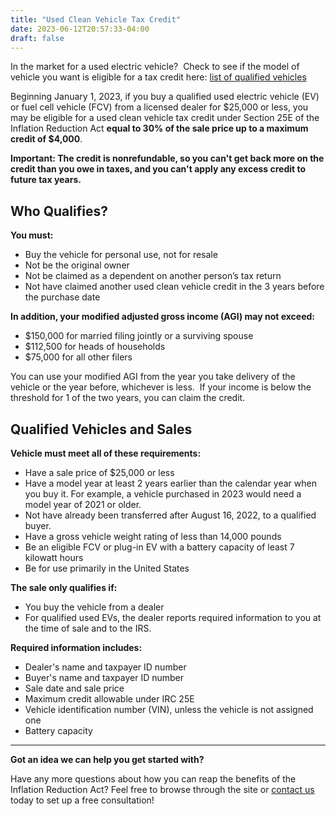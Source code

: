 ```yaml
---
title: "Used Clean Vehicle Tax Credit"
date: 2023-06-12T20:57:33-04:00
draft: false
---
```


In the market for a used electric vehicle?  Check to see if the model of vehicle you want is eligible for a tax credit here: [list of qualified vehicles](https://www.irs.gov/credits-deductions/manufacturers-and-models-of-qualified-used-clean-vehicles "Manufacturers and Models of Qualified Used Clean Vehicles")

Beginning January 1, 2023, if you buy a qualified used electric vehicle (EV) or fuel cell vehicle (FCV) from a licensed dealer for $25,000 or less, you may be eligible for a used clean vehicle tax credit under Section 25E of the Inflation Reduction Act **equal to 30% of the sale price up to a maximum credit of $4,000**.

**Important: The credit is nonrefundable, so you can't get back more on the credit than you owe in taxes, and you can't apply any excess credit to future tax years.**

## Who Qualifies?

**You must:** 

- Buy the vehicle for personal use, not for resale
- Not be the original owner
- Not be claimed as a dependent on another person’s tax return
- Not have claimed another used clean vehicle credit in the 3 years before the purchase date

**In addition, your modified adjusted gross income (AGI) may not exceed:**

- $150,000 for married filing jointly or a surviving spouse
- $112,500 for heads of households
- $75,000 for all other filers

You can use your modified AGI from the year you take delivery of the vehicle or the year before, whichever is less.  If your income is below the threshold for 1 of the two years, you can claim the credit.

## Qualified Vehicles and Sales

**Vehicle must meet all of these requirements:**

- Have a sale price of $25,000 or less
- Have a model year at least 2 years earlier than the calendar year when you buy it. For example, a vehicle purchased in 2023 would need a model year of 2021 or older.
- Not have already been transferred after August 16, 2022, to a qualified buyer.
- Have a gross vehicle weight rating of less than 14,000 pounds
- Be an eligible FCV or plug-in EV with a battery capacity of least 7 kilowatt hours
- Be for use primarily in the United States

**The sale only qualifies if:**

- You buy the vehicle from a dealer
- For qualified used EVs, the dealer reports required information to you at the time of sale and to the IRS.

**Required information includes:**

- Dealer's name and taxpayer ID number
- Buyer's name and taxpayer ID number
- Sale date and sale price
- Maximum credit allowable under IRC 25E
- Vehicle identification number (VIN), unless the vehicle is not assigned one
- Battery capacity

---
**Got an idea we can help you get started with?**

Have any more questions about how you can reap the benefits of the Inflation Reduction Act? Feel free to browse through the site or [contact us](/contact/) today to set up a free consultation!